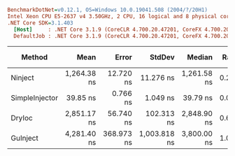 ``` ini

BenchmarkDotNet=v0.12.1, OS=Windows 10.0.19041.508 (2004/?/20H1)
Intel Xeon CPU E5-2637 v4 3.50GHz, 2 CPU, 16 logical and 8 physical cores
.NET Core SDK=3.1.403
  [Host]     : .NET Core 3.1.9 (CoreCLR 4.700.20.47201, CoreFX 4.700.20.47203), X64 RyuJIT
  DefaultJob : .NET Core 3.1.9 (CoreCLR 4.700.20.47201, CoreFX 4.700.20.47203), X64 RyuJIT


```
|         Method |        Mean |      Error |       StdDev |      Median | Ratio | RatioSD |  Gen 0 | Gen 1 | Gen 2 | Allocated |
|--------------- |------------:|-----------:|-------------:|------------:|------:|--------:|-------:|------:|------:|----------:|
|        Ninject | 1,264.38 ns |  12.720 ns |    11.276 ns | 1,261.58 ns | 0.258 |    0.05 | 0.1354 |     - |     - |    1064 B |
| SimpleInjector |    39.85 ns |   0.766 ns |     1.049 ns |    39.79 ns | 0.009 |    0.00 |      - |     - |     - |         - |
|         DryIoc | 2,851.17 ns |  56.740 ns |   102.313 ns | 2,848.90 ns | 0.652 |    0.13 | 0.3738 |     - |     - |    2960 B |
|       GuInject | 4,281.40 ns | 368.973 ns | 1,003.818 ns | 3,800.00 ns | 1.000 |    0.00 |      - |     - |     - |     168 B |
